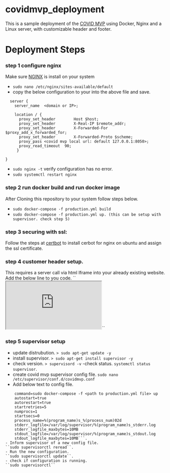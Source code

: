 # covidmvp_deployment
This  is a sample deployment of the [COVID MVP](https://github.com/cidgoh/COVID-MVP) 
using Docker, Nginx and a Linux server, with customizable header and footer.
# Deployment Steps

### step 1 configure nginx

Make sure [NGINX](https://docs.nginx.com/nginx/admin-guide/installing-nginx/installing-nginx-open-source/) is install on your system

- ``sudo nano /etc/nginx/sites-available/default``
- copy the below configuration to your into the above file and save. 
```
  server {
    server_name  <domain or IP>;

    location / {
      proxy_set_header        Host $host;
      proxy_set_header        X-Real-IP $remote_addr;
      proxy_set_header        X-Forwarded-For $proxy_add_x_forwarded_for;
      proxy_set_header        X-Forwarded-Proto $scheme;
      proxy_pass <covid mvp local url: default 127.0.0.1:8050>;
      proxy_read_timeout  90;
     }

}

```
  
- ``sudo nginx -t`` verify configuration has no error.
- ``sudo systemctl restart nginx``

### step 2 run docker build and run docker image

After Cloning this repository to your system follow steps below.

- ``sudo docker-compose -f production.yml build``
- ``sudo docker-compose -f production.yml up. (this can be setup with supervisor. check step 5)``

### step 3 securing with ssl:
Follow the steps at [certbot](https://certbot.eff.org/instructions?ws=nginx&os=ubuntuother) to install cerbot for nginx on ubuntu and 
assign the ssl certificate.


### step 4 customer header setup.
This requires a server call via html Iframe into your already existing website.
Add the below line to you code.
``<iframe id="fid" src="https://your-covidMVP-domain" title="covid mvp">
</iframe>``

### step 5 supervisor setup

- update distrubution. 
``> sudo apt-get update -y``
- install supervisor. 
``> sudo apt-get install supervisor -y``
- check version. 
``> supervisord -v``
-check status. 
``systemctl status supervisor``. 
-  create covid mvp supervisor config file. 
``sudo nano /etc/supervisor/conf.d/covidmvp.conf``   
- Add below text to config file. 
```[program:covidmvp]
    command=sudo docker-compose -f <path to production.yml file> up
    autostart=true
    autorestart=true
    startretries=5
    numprocs=1
    startsecs=0
    process_name=%(program_name)s_%(process_num)02d
    stderr_logfile=/var/log/supervisor/%(program_name)s_stderr.log
    stderr_logfile_maxbytes=10MB
    stdout_logfile=/var/log/supervisor/%(program_name)s_stdout.log
    stdout_logfile_maxbytes=10MB```. 
- Inform supervisor of a new config file. 
``sudo supervisorctl reread``. 
- Run the new configuration. 
``sudo supervisorctl update``. 
- check if configuration is running. 
``sudo supervisorctl``
